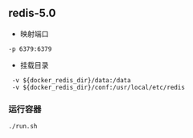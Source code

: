 ## redis-5.0

- 映射端口

```shell
-p 6379:6379
```

- 挂载目录

```shell
 -v ${docker_redis_dir}/data:/data
 -v ${docker_redis_dir}/conf:/usr/local/etc/redis
```

### 运行容器

```shell
./run.sh
```